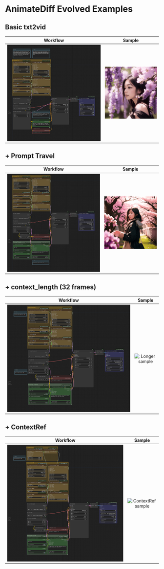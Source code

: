 # AnimateDiff Evolved Examples

## Basic txt2vid

|                          Workflow                          |                   Sample                   |
| :--------------------------------------------------------: | :----------------------------------------: |
| ![Basic txt2vid workflow image](./workflows/ade_basic.png) | ![Basic sample](./samples/basic_00001.gif) |

## + Prompt Travel

|                              Workflow                              |                           Sample                           |
| :----------------------------------------------------------------: | :--------------------------------------------------------: |
| ![Prompt Travel workflow image](./workflows/ade_prompt_travel.png) | ![Prompt travel sample](./samples/prompt_travel_00001.gif) |

## + context_length (32 frames)

|                        Workflow                        |                    Sample                    |
| :----------------------------------------------------: | :------------------------------------------: |
| ![32 Frame workflow image](./workflows/ade_longer.png) | ![Longer sample](./samples/longer_00001.gif) |

## + ContextRef

|                           Workflow                           |                        Sample                        |
| :----------------------------------------------------------: | :--------------------------------------------------: |
| ![ContextRef workflow image](./workflows/ade_contextref.png) | ![ContextRef sample](./samples/contextref_00001.gif) |
